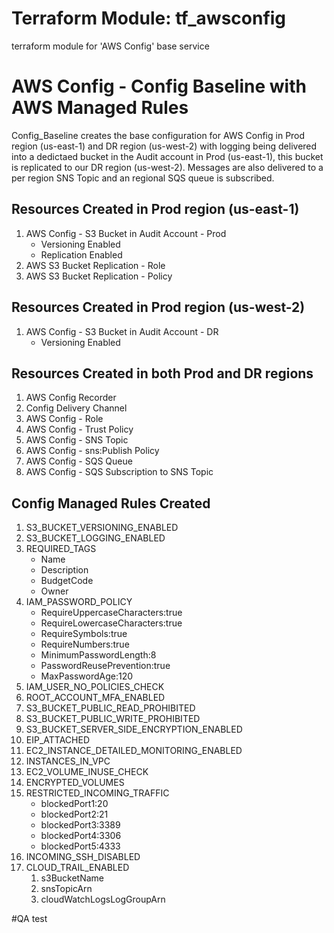 # Terraform Module: tf_awsconfig
terraform module for 'AWS Config' base service

# AWS Config - Config Baseline with AWS Managed Rules

Config_Baseline creates the base configuration for AWS Config in Prod region (us-east-1) and DR region (us-west-2) with logging being delivered into a dedictaed bucket in the Audit account in Prod (us-east-1), this bucket is replicated to our DR region (us-west-2). Messages are also delivered to a per region SNS Topic and an regional SQS queue is subscribed.

## Resources Created in Prod region (us-east-1)

1. AWS Config - S3 Bucket in Audit Account - Prod
    * Versioning Enabled
    * Replication Enabled
1. AWS S3 Bucket Replication - Role
1. AWS S3 Bucket Replication - Policy

## Resources Created in Prod region (us-west-2)

1. AWS Config - S3 Bucket in Audit Account - DR
    * Versioning Enabled

## Resources Created in both Prod and DR regions

1. AWS Config Recorder
1. Config Delivery Channel
1. AWS Config - Role
1. AWS Config - Trust Policy
1. AWS Config - SNS Topic
1. AWS Config - sns:Publish Policy
1. AWS Config - SQS Queue
1. AWS Config - SQS Subscription to SNS Topic

## Config Managed Rules Created

1. S3_BUCKET_VERSIONING_ENABLED
1. S3_BUCKET_LOGGING_ENABLED
1. REQUIRED_TAGS
    * Name
    * Description
    * BudgetCode
    * Owner
1. IAM_PASSWORD_POLICY
    * RequireUppercaseCharacters:true
    * RequireLowercaseCharacters:true
    * RequireSymbols:true
    * RequireNumbers:true
    * MinimumPasswordLength:8
    * PasswordReusePrevention:true
    * MaxPasswordAge:120
1. IAM_USER_NO_POLICIES_CHECK
1. ROOT_ACCOUNT_MFA_ENABLED
1. S3_BUCKET_PUBLIC_READ_PROHIBITED
1. S3_BUCKET_PUBLIC_WRITE_PROHIBITED
1. S3_BUCKET_SERVER_SIDE_ENCRYPTION_ENABLED
1. EIP_ATTACHED
1. EC2_INSTANCE_DETAILED_MONITORING_ENABLED
1. INSTANCES_IN_VPC
1. EC2_VOLUME_INUSE_CHECK
1. ENCRYPTED_VOLUMES
1. RESTRICTED_INCOMING_TRAFFIC
    * blockedPort1:20
    * blockedPort2:21
    * blockedPort3:3389
    * blockedPort4:3306
    * blockedPort5:4333
1. INCOMING_SSH_DISABLED
1. CLOUD_TRAIL_ENABLED
    1. s3BucketName
    1. snsTopicArn
    1. cloudWatchLogsLogGroupArn

#QA test
